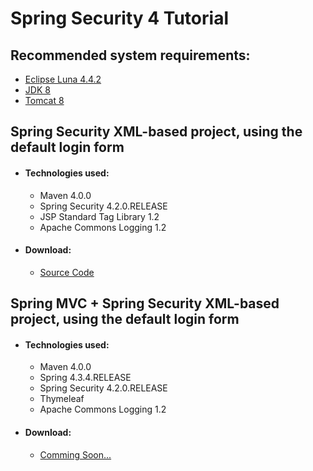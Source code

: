# Spring Security 4 Tutorial
<h2>Recommended system requirements:</h2>
<ul>
<li><a href="https://www.eclipse.org/downloads/packages/release/Luna/SR2" target="_blank">Eclipse Luna 4.4.2</a></li>
<li><a href="http://www.oracle.com/technetwork/java/javase/downloads/jdk8-downloads-2133151.html" target="_blank">JDK 8</a></li>
<li><a href="https://tomcat.apache.org/download-80.cgi" target="_blank">Tomcat 8</a></li>
</ul>
<h2>Spring Security XML-based project, using the default login form</h2>
<ul>
<li>
<h4>Technologies used:</h4>
<ul>
<li>Maven 4.0.0</li>
<li>Spring Security 4.2.0.RELEASE</li>
<li>JSP Standard Tag Library 1.2</li>
<li>Apache Commons Logging 1.2</li>
</ul>
</li>
<li>
<h4>Download:</h4>
<ul>
<li><a href="https://github.com/prongbang/spring-security/releases/tag/v1.0.0" target="_blank">Source Code</a></li>
</ul>
</li>
</ul>
<h2>Spring MVC + Spring Security XML-based project, using the default login form</h2>
<ul>
<li>
<h4>Technologies used:</h4>
<ul>
<li>Maven 4.0.0</li>
<li>Spring 4.3.4.RELEASE</li>
<li>Spring Security 4.2.0.RELEASE</li>
<li>Thymeleaf</li>
<li>Apache Commons Logging 1.2</li>
</ul>
</li>
<li>
<h4>Download:</h4>
<ul>
<li><a href="#" target="_blank">Comming Soon...</a></li>
</ul>
</li>
</ul>
